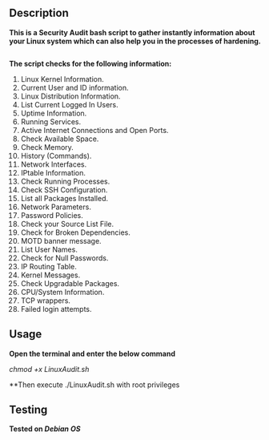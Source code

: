 ## Description 

**This is a Security Audit bash script to gather instantly information about your
Linux system which can also help you in the processes of hardening.**

![]()

**The script checks for the following information:**

1. Linux Kernel Information. 
2. Current User and ID information. 
3. Linux Distribution Information. 
4. List Current Logged In Users.  
5. Uptime Information. 
6. Running Services. 
7. Active Internet Connections and Open Ports. 
8. Check Available Space. 
9. Check Memory. 
10. History (Commands). 
11. Network Interfaces. 
12. IPtable Information. 
13. Check Running Processes. 
14. Check SSH Configuration. 
15. List all Packages Installed.
16. Network Parameters. 
17. Password Policies. 
18. Check your Source List File. 
19. Check for Broken Dependencies. 
20. MOTD banner message. 
21. List User Names. 
22. Check for Null Passwords. 
23. IP Routing Table.  
24. Kernel Messages. 
25. Check Upgradable Packages. 
26. CPU/System Information. 
27. TCP wrappers. 
28. Failed login attempts.


## Usage

**Open the terminal and enter the below command**

_chmod +x LinuxAudit.sh_

**Then execute ./LinuxAudit.sh with root privileges


## Testing

**Tested on _Debian OS_**



